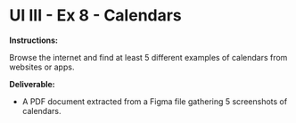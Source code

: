 # UI III - Ex 8 - Calendars

**Instructions:** 

Browse the internet and find at least 5 different examples of calendars from websites or apps. 

**Deliverable:**

- A PDF document extracted from a Figma file gathering 5 screenshots of calendars.
